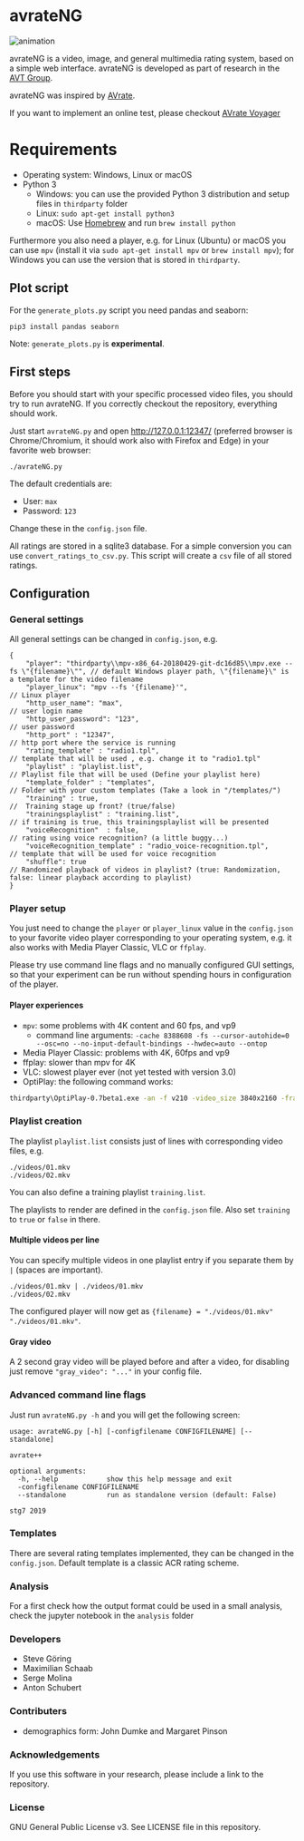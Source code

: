 # avrateNG
![animation](doc/animation.gif)

avrateNG is a video, image, and general multimedia rating system, based on a simple web interface. avrateNG is developed as part of research in the [AVT Group](https://www.tu-ilmenau.de/en/audio-visual-technology/).

avrateNG was inspired by [AVrate](https://github.com/Telecommunication-Telemedia-Assessment/AVRate).

If you want to implement an online test, please checkout [AVrate Voyager](https://github.com/Telecommunication-Telemedia-Assessment/AVrateVoyager)

# Requirements

* Operating system: Windows, Linux or macOS
* Python 3
    - Windows: you can use the provided Python 3 distribution and setup files in `thirdparty` folder
    - Linux: `sudo apt-get install python3`
    - macOS: Use [Homebrew](https://brew.sh/) and run `brew install python`

Furthermore you also need a player, e.g. for Linux (Ubuntu) or macOS you can use `mpv` (install it via `sudo apt-get install mpv` or `brew install mpv`); for Windows you can use the version that is stored in `thirdparty`.

## Plot script
For the `generate_plots.py` script you need pandas and seaborn:

    pip3 install pandas seaborn

Note: `generate_plots.py` is **experimental**.

## First steps

Before you should start with your specific processed video files, you should try to run avrateNG. If you correctly checkout the repository, everything should work.

Just start `avrateNG.py` and open http://127.0.0.1:12347/ (preferred browser is Chrome/Chromium, it should work also with Firefox and Edge) in your favorite web browser:

```
./avrateNG.py
```

The default credentials are:

- User: `max`
- Password: `123`

Change these in the `config.json` file.

All ratings are stored in a sqlite3 database. For a simple conversion you can use `convert_ratings_to_csv.py`. This script will create a `csv` file of all stored ratings.

## Configuration

### General settings
All general settings can be changed in `config.json`, e.g.

```
{
    "player": "thirdparty\\mpv-x86_64-20180429-git-dc16d85\\mpv.exe --fs \"{filename}\"", // default Windows player path, \"{filename}\" is a template for the video filename
    "player_linux": "mpv --fs '{filename}'",                                  // Linux player
    "http_user_name": "max",                                                  // user login name
    "http_user_password": "123",                                              // user password
    "http_port" : "12347",                                                    // http port where the service is running
    "rating_template" : "radio1.tpl",                                         // template that will be used , e.g. change it to "radio1.tpl"
    "playlist" : "playlist.list",                                             // Playlist file that will be used (Define your playlist here)
    "template_folder" : "templates",                                          // Folder with your custom templates (Take a look in "/templates/")
    "training" : true,                                                        //  Training stage up front? (true/false)
    "trainingsplaylist" : "training.list",                                    // if training is true, this trainingsplaylist will be presented
    "voiceRecognition"  : false,                                              // rating using voice recognition? (a little buggy...)
    "voiceRecognition_template" : "radio_voice-recognition.tpl",              // template that will be used for voice recognition
    "shuffle": true                                                           // Randomized playback of videos in playlist? (true: Randomization, false: linear playback according to playlist)
}
```

### Player setup

You just need to change the `player` or `player_linux` value in the `config.json` to your favorite video player corresponding to your operating system, e.g. it also works with Media Player Classic, VLC or `ffplay`.

Please try use command line flags and no manually configured GUI settings, so that your experiment can be run without spending hours in configuration of the player.

#### Player experiences

* `mpv`: some problems with 4K content and 60 fps, and vp9
    * command line arguments: `-cache 8388608 -fs --cursor-autohide=0 --osc=no --no-input-default-bindings --hwdec=auto --ontop`
* Media Player Classic: problems with 4K, 60fps and vp9
* ffplay: slower than mpv for 4K
* VLC: slowest player ever (not yet tested with version 3.0)
* OptiPlay: the following command works:
```bash
thirdparty\OptiPlay-0.7beta1.exe -an -f v210 -video_size 3840x2160 -framerate 60 -i {filename}
```

### Playlist creation

The playlist `playlist.list` consists just of lines with corresponding video files, e.g.

```
./videos/01.mkv
./videos/02.mkv
```

You can also define a training playlist `training.list`.

The playlists to render are defined in the `config.json` file. Also set `training` to `true` or `false` in there.

#### Multiple videos per line

You can specify multiple videos in one playlist entry if you separate them by ` | ` (spaces are important).

```
./videos/01.mkv | ./videos/01.mkv
./videos/02.mkv
```

The configured player will now get as `{filename} = "./videos/01.mkv" "./videos/01.mkv"`.

#### Gray video

A 2 second gray video will be played before and after a video, for disabling
just remove `"gray_video": "..."` in your config file.

### Advanced command line flags

Just run `avrateNG.py -h` and you will get the following screen:

```
usage: avrateNG.py [-h] [-configfilename CONFIGFILENAME] [--standalone]

avrate++

optional arguments:
  -h, --help            show this help message and exit
  -configfilename CONFIGFILENAME
  --standalone          run as standalone version (default: False)

stg7 2019
```

### Templates

There are several rating templates implemented, they can be changed in the `config.json`. Default template is a classic ACR rating scheme.

### Analysis
For a first check how the output format could be used in a small analysis, check the jupyter notebook in the `analysis` folder

### Developers

* Steve Göring
* Maximilian Schaab
* Serge Molina
* Anton Schubert

### Contributers
* demographics form: John Dumke and Margaret Pinson


### Acknowledgements

If you use this software in your research, please include a link to the repository.

### License

GNU General Public License v3. See LICENSE file in this repository.
